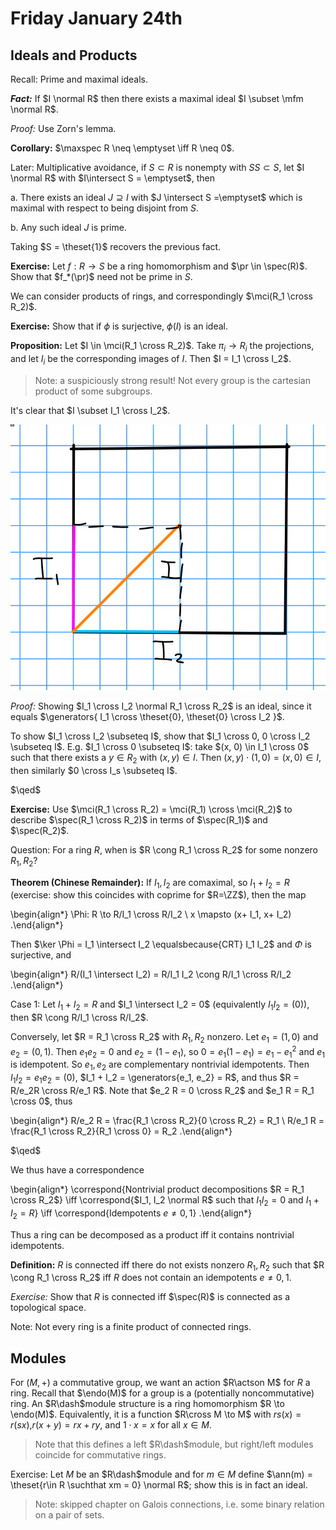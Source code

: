 # Friday January 24th

## Ideals and Products 

Recall: 
Prime and maximal ideals.

***Fact:***
If $I \normal R$ then there exists a maximal ideal $I \subset \mfm \normal R$.

*Proof:*
Use Zorn's lemma.

**Corollary:**
$\maxspec R \neq \emptyset \iff R \neq 0$.


Later:
Multiplicative avoidance, if $S \subset R$ is nonempty with $SS\subset S$, let $I \normal R$ with $I\intersect S = \emptyset$, then

a. There exists an ideal $J \supseteq I$ with $J \intersect S =\emptyset$ which is maximal with respect to being disjoint from $S$.

b. Any such ideal $J$ is prime.

Taking $S = \theset{1}$ recovers the previous fact.

**Exercise:**
Let $f: R\to S$ be a ring homomorphism and $\pr \in \spec(R)$.
Show that $f_*(\pr)$ need not be prime in $S$.

We can consider products of rings, and correspondingly $\mci(R_1 \cross R_2)$.

**Exercise:**
Show that if $\phi$ is surjective, $\phi(I)$ is an ideal.

**Proposition:**
Let $I \in \mci(R_1 \cross R_2)$.
Take $\pi_i \to R_i$ the projections, and let $I_i$ be the corresponding images of $I$.
Then $I = I_1 \cross I_2$.

> Note: a suspiciously strong result! Not every group is the cartesian product of some subgroups.

It's clear that $I \subset I_1 \cross I_2$.

![Image](figures/2020-01-24-11:32.png)

*Proof:*
Showing $I_1 \cross I_2 \normal R_1 \cross R_2$ is an ideal, since it equals $\generators{ I_1 \cross \theset{0}, \theset{0} \cross I_2 }$.

To show $I_1 \cross I_2 \subseteq I$, show that $I_1 \cross 0, 0 \cross I_2 \subseteq I$.
E.g. $I_1 \cross 0 \subseteq I$: take $(x, 0) \in I_1 \cross 0$ such that there exists a $y\in R_2$ with $(x, y) \in I$.
Then $(x, y) \cdot (1, 0) = (x, 0) \in I$, then similarly $0 \cross I_s \subseteq I$.

$\qed$

**Exercise:**
Use $\mci(R_1 \cross R_2) = \mci(R_1) \cross \mci(R_2)$ to describe $\spec(R_1 \cross R_2)$ in terms of $\spec(R_1)$ and $\spec(R_2)$.

Question:
For a ring $R$, when is $R \cong R_1 \cross R_2$ for some nonzero $R_1, R_2$?


**Theorem (Chinese Remainder):**
If $I_1, I_2$ are comaximal, so $I_1 + I_2 = R$ (exercise: show this coincides with coprime for $R=\ZZ$), then the map

\begin{align*}
\Phi: R \to R/I_1 \cross R/I_2 \\
x \mapsto (x+ I_1, x+ I_2)
.\end{align*}

Then $\ker \Phi = I_1 \intersect I_2 \equalsbecause{CRT} I_1 I_2$ and $\Phi$ is surjective, and

\begin{align*}
R/(I_1 \intersect I_2) = R/I_1 I_2 \cong R/I_1 \cross R/I_2
.\end{align*}

Case 1:
Let $I_1 + I_2 = R$ and $I_1 \intersect I_2 = 0$ (equivalently $I_1 I_2 = (0)$), then $R \cong R/I_1 \cross R/I_2$.

Conversely, let $R = R_1 \cross R_2$ with $R_1, R_2$ nonzero.
Let $e_1 = (1, 0)$ and $e_2 = (0, 1)$.
Then $e_1 e_2 = 0$ and $e_2 = (1 - e_1)$, so $0 = e_1(1 - e_1) = e_1 - e_1^2$ and $e_1$ is idempotent.
So $e_1, e_2$ are complementary nontrivial idempotents.
Then $I_1 I_2 = e_1 e_2 = (0)$, $I_1 + I_2 = \generators{e_1, e_2} = R$, and thus $R = R/e_2R \cross R/e_1 R$.
Note that $e_2 R = 0 \cross R_2$ and $e_1 R = R_1 \cross 0$, thus

\begin{align*}
R/e_2 R = \frac{R_1 \cross R_2}{0 \cross R_2} = R_1 \\
R/e_1 R = \frac{R_1 \cross R_2}{R_1 \cross 0} = R_2
.\end{align*}

$\qed$

We thus have a correspondence

\begin{align*}
\correspond{Nontrivial product decompositions $R = R_1 \cross R_2$} 
\iff
\correspond{$I_1, I_2 \normal R$ such that $I_1 I_2 = 0$ and $I_1 + I_2 = R$}
\iff 
\correspond{Idempotents $e \neq 0, 1$}
.\end{align*}

Thus a ring can be decomposed as a product iff it contains nontrivial idempotents.


**Definition:**
$R$ is connected iff there do not exists nonzero $R_1, R_2$ such that $R \cong R_1 \cross R_2$ iff $R$ does not contain an idempotents $e\neq 0, 1$.

*Exercise:*
Show that $R$ is connected iff $\spec(R)$ is connected as a topological space.

Note:
Not every ring is a finite product of connected rings.

## Modules

For $(M, +)$ a commutative group, we want an action $R\actson M$ for $R$ a ring.
Recall that $\endo(M)$ for a group is a (potentially noncommutative) ring.
An $R\dash$module structure is a ring homomorphism $R \to \endo(M)$.
Equivalently, it is a function $R\cross M \to M$ with $rs(x) = r(sx)$,$r(x+y) = rx + ry$, and $1\cdot x = x$ for all $x\in M$.

> Note that this defines a left $R\dash$module, but right/left modules coincide for commutative rings.

Exercise:
Let $M$ be an $R\dash$module and for $m\in M$ define $\ann(m) = \theset{r\in R \suchthat xm = 0} \normal R$; show this is in fact an ideal.

> Note: skipped chapter on Galois connections, i.e. some binary relation on a pair of sets.


